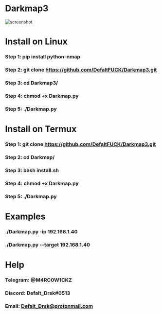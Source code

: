 # Darkmap3
![screenshot](https://github.com/DefaltFUCK/Darkmap3/blob/main/Screenshot%20from%202022-05-05%2018-35-16.png)


# Install on Linux

### Step 1: pip install python-nmap

### Step 2: git clone https://github.com/DefaltFUCK/Darkmap3.git

### Step 3: cd Darkmap3/

### Step 4: chmod +x Darkmap.py

### Step 5: ./Darkmap.py

# Install on Termux

### Step 1: git clone https://github.com/DefaltFUCK/Darkmap3.git

### Step 2: cd Darkmap/

### Step 3: bash install.sh

### Step 4: chmod +x Darkmap.py

### Step 5: ./Darkmap.py 

#  Examples

### ./Darkmap.py -ip 192.168.1.40

### ./Darkmap.py --target 192.168.1.40


# Help

### Telegram: @M4RC0W1CKZ

### Discord: Defalt_Drsk#0513

### Email: Defalt_Drsk@protonmail.com
